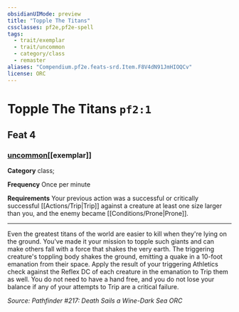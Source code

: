 ```yaml
---
obsidianUIMode: preview
title: "Topple The Titans"
cssclasses: pf2e,pf2e-spell
tags:
  - trait/exemplar
  - trait/uncommon
  - category/class
  - remaster
aliases: "Compendium.pf2e.feats-srd.Item.F8V4dN91JmHIOQCv"
license: ORC
---
```

# Topple The Titans `pf2:1`
## Feat 4
### [uncommon](uncommon "Uncommon Rarity Trait")[[exemplar]]

**Category** class; 




**Frequency** Once per minute

**Requirements** Your previous action was a successful or critically successful [[Actions/Trip|Trip]] against a creature at least one size larger than you, and the enemy became [[Conditions/Prone|Prone]].

* * *

Even the greatest titans of the world are easier to kill when they're lying on the ground. You've made it your mission to topple such giants and can make others fall with a force that shakes the very earth. The triggering creature's toppling body shakes the ground, emitting a quake in a 10-foot emanation from their space. Apply the result of your triggering Athletics check against the Reflex DC of each creature in the emanation to Trip them as well. You do not need to have a hand free, and you do not lose your balance if any of your attempts to Trip are a critical failure.

*Source: Pathfinder #217: Death Sails a Wine-Dark Sea*
*ORC*